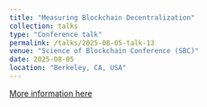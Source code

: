 ```yaml
---
title: "Measuring Blockchain Decentralization"
collection: talks
type: "Conference talk"
permalink: /talks/2025-08-05-talk-13
venue: "Science of Blockchain Conference (SBC)"
date: 2025-08-05
location: "Berkeley, CA, USA"
---
```


[More information here](https://www.youtube.com/live/bkr3K2DiVhg?t=1872)
